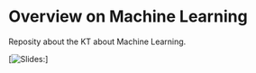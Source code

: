 # Overview on Machine Learning 
Reposity about the KT about Machine Learning.

[![Slides:](https://www.canva.com/design/DAFuzpJ3Yh4/Nga-M7yv3OPYQyie9Y1qFw/edit?utm_content=DAFuzpJ3Yh4&utm_campaign=designshare&utm_medium=link2&utm_source=sharebutton)]




